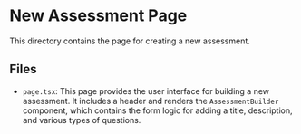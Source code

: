 # New Assessment Page

This directory contains the page for creating a new assessment.

## Files

-   `page.tsx`: This page provides the user interface for building a new assessment. It includes a header and renders the `AssessmentBuilder` component, which contains the form logic for adding a title, description, and various types of questions.
